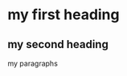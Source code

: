 <!DOCTYPE html>
<html>
  <body>
    <h1>my first heading</h1>
    <h2>my second heading</h2>
    <p1>my paragraphs</p1>
    <a
      =href "https: this is a link</a>
  </body>
</html>
